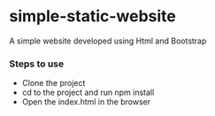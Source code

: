 # simple-static-website
A simple website developed using Html and Bootstrap

### Steps to use
- Clone the project
- cd to the project and run npm install
- Open the index.html in the browser
